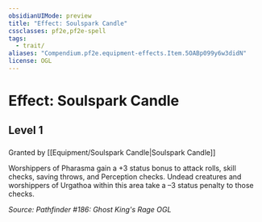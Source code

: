 ```yaml
---
obsidianUIMode: preview
title: "Effect: Soulspark Candle"
cssclasses: pf2e,pf2e-spell
tags:
  - trait/
aliases: "Compendium.pf2e.equipment-effects.Item.5OABp099y6w3didN"
license: OGL
---
```

# Effect: Soulspark Candle
## Level 1
### 






Granted by [[Equipment/Soulspark Candle|Soulspark Candle]]

Worshippers of Pharasma gain a +3 status bonus to attack rolls, skill checks, saving throws, and Perception checks. Undead creatures and worshippers of Urgathoa within this area take a –3 status penalty to those checks.

*Source: Pathfinder #186: Ghost King's Rage*
*OGL*